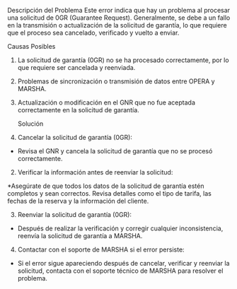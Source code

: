 Descripción del Problema
Este error indica que hay un problema al procesar una solicitud de 0GR (Guarantee Request). Generalmente, se debe a un fallo en la transmisión o actualización de la solicitud de garantía,
lo que requiere que el proceso sea cancelado, verificado y vuelto a enviar.

Causas Posibles
1. La solicitud de garantía (0GR) no se ha procesado correctamente, por lo que requiere ser cancelada y reenviada.
2. Problemas de sincronización o transmisión de datos entre OPERA y MARSHA.
3. Actualización o modificación en el GNR que no fue aceptada correctamente en la solicitud de garantía.

   Solución
1. Cancelar la solicitud de garantía (0GR):

* Revisa el GNR y cancela la solicitud de garantía que no se procesó correctamente.

2. Verificar la información antes de reenviar la solicitud:

*Asegúrate de que todos los datos de la solicitud de garantía estén completos y sean correctos. Revisa detalles como el tipo de tarifa, las fechas de la reserva y la información del cliente.

3. Reenviar la solicitud de garantía (0GR):

* Después de realizar la verificación y corregir cualquier inconsistencia, reenvía la solicitud de garantía a MARSHA.

4. Contactar con el soporte de MARSHA si el error persiste:

* Si el error sigue apareciendo después de cancelar, verificar y reenviar la solicitud, contacta con el soporte técnico de MARSHA para resolver el problema.
